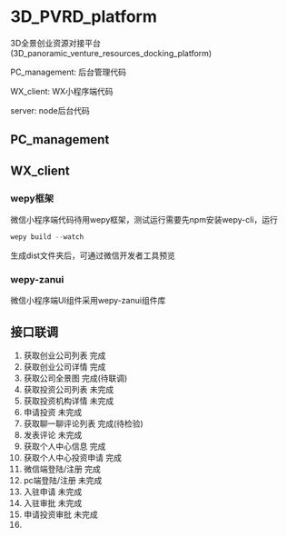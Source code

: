 # 3D_PVRD_platform

3D全景创业资源对接平台(3D_panoramic_venture_resources_docking_platform)

PC_management: 后台管理代码

WX_client: WX小程序端代码

server: node后台代码

## PC_management

## WX_client

### wepy框架

微信小程序端代码待用wepy框架，测试运行需要先npm安装wepy-cli，运行

``` js
wepy build --watch
```

生成dist文件夹后，可通过微信开发者工具预览

### wepy-zanui

微信小程序端UI组件采用wepy-zanui组件库

## 接口联调

1. 获取创业公司列表  完成
2. 获取创业公司详情  完成
3. 获取公司全景图  完成(待联调)
4. 获取投资公司列表  未完成
5. 获取投资机构详情  未完成
6. 申请投资  未完成
7. 获取聊一聊评论列表  完成(待检验)
8. 发表评论  未完成
9. 获取个人中心信息  完成
10. 获取个人中心投资申请  完成
11. 微信端登陆/注册  完成
12. pc端登陆/注册  未完成
13. 入驻申请  未完成
14. 入驻审批  未完成
15. 申请投资审批  未完成
16. 